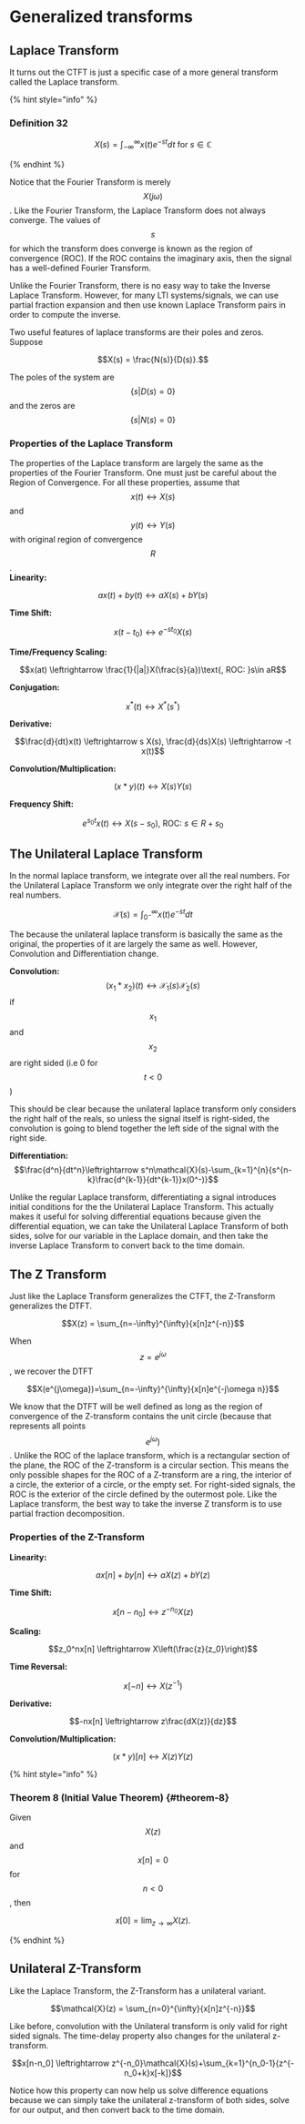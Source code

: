 # Generalized transforms

## Laplace Transform

It turns out the CTFT is just a specific case of a more general
transform called the Laplace transform.

{% hint style="info" %}

### Definition 32

$$ X(s) = \int_{-\infty}^{\infty}{x(t)e^{-st}dt} \text { for } s\in\mathbb{C} $$

{% endhint %}

Notice that the Fourier Transform is merely $$X(j\omega)$$. Like the
Fourier Transform, the Laplace Transform does not always converge. The
values of $$s$$ for which the transform does converge is known as the
region of convergence (ROC). If the ROC contains the imaginary axis,
then the signal has a well-defined Fourier Transform.

Unlike the Fourier Transform, there is no easy way to take the Inverse
Laplace Transform. However, for many LTI systems/signals, we can use
partial fraction expansion and then use known Laplace Transform pairs in
order to compute the inverse.

Two useful features of laplace transforms are their poles and zeros.
Suppose

$$X(s) = \frac{N(s)}{D(s)}.$$

The poles of the system are $$\{s | D(s)=0\}$$ and the zeros are
$$\{s | N(s)=0\}$$

### Properties of the Laplace Transform

The properties of the Laplace transform are largely the same as the
properties of the Fourier Transform. One must just be careful about the
Region of Convergence. For all these properties, assume that
$$x(t) \leftrightarrow X(s)$$ and $$y(t) \leftrightarrow Y(s)$$ with
original region of convergence $$R$$.\
**Linearity:**

$$ax(t) + by(t) \leftrightarrow aX(s) + bY(s)$$

**Time Shift:**

$$x(t-t_0) \leftrightarrow e^{-s t_0}X(s)$$

**Time/Frequency Scaling:**

$$x(at) \leftrightarrow \frac{1}{|a|}X(\frac{s}{a})\text{, ROC: }s\in aR$$

**Conjugation:**

$$x^*(t) \leftrightarrow X^*(s^*)$$

**Derivative:**

$$\frac{d}{dt}x(t) \leftrightarrow s X(s), \frac{d}{ds}X(s) \leftrightarrow -t x(t)$$

**Convolution/Multiplication:**

$$(x*y)(t) \leftrightarrow X(s)Y(s)$$

**Frequency Shift:**

$$e^{s_0 t}x(t) \leftrightarrow X(s - s_0)\text{, ROC: }s\in R+s_0$$

## The Unilateral Laplace Transform

In the normal laplace transform, we integrate over all the real numbers.
For the Unilateral Laplace Transform we only integrate over the right
half of the real numbers.

$$\mathcal{X}(s)=\int_{0^-}^{\infty}{x(t)e^{-st}dt}$$

The because the unilateral laplace transform is basically the same as
the original, the properties of it are largely the same as well.
However, Convolution and Differentiation change.

**Convolution:**
$$(x_1*x_2)(t) \leftrightarrow \mathcal{X}_1(s)\mathcal{X}_2(s)$$ if
$$x_1$$ and $$x_2$$ are right sided (i.e 0 for $$t<0$$)

This should be clear because the unilateral laplace transform only
considers the right half of the reals, so unless the signal itself is
right-sided, the convolution is going to blend together the left side of
the signal with the right side.

**Differentiation:**
$$\frac{d^n}{dt^n}\leftrightarrow s^n\mathcal{X}(s)-\sum_{k=1}^{n}{s^{n-k}\frac{d^{k-1}}{dt^{k-1}}x(0^-)}$$

Unlike the regular Laplace transform, differentiating a signal
introduces initial conditions for the the Unilateral Laplace Transform.
This actually makes it useful for solving differential equations because
given the differential equation, we can take the Unilateral Laplace
Transform of both sides, solve for our variable in the Laplace domain,
and then take the inverse Laplace Transform to convert back to the time
domain.

## The Z Transform

Just like the Laplace Transform generalizes the CTFT, the Z-Transform
generalizes the DTFT.

$$X(z) = \sum_{n=-\infty}^{\infty}{x[n]z^{-n}}$$

When $$z = e^{j\omega}$$, we recover the DTFT

$$X(e^{j\omega})=\sum_{n=-\infty}^{\infty}{x[n]e^{-j\omega n}}$$

We know that the DTFT will be well defined as long as the region of
convergence of the Z-transform contains the unit circle (because that
represents all points $$e^{j\omega})$$. Unlike the ROC of the laplace
transform, which is a rectangular section of the plane, the ROC of the
Z-transform is a circular section. This means the only possible shapes
for the ROC of a Z-transform are a ring, the interior of a circle, the
exterior of a circle, or the empty set. For right-sided signals, the ROC
is the exterior of the circle defined by the outermost pole. Like the
Laplace transform, the best way to take the inverse Z transform is to
use partial fraction decomposition.

### Properties of the Z-Transform

**Linearity:**

$$ax[n] + by[n] \leftrightarrow aX(z) + bY(z)$$

**Time Shift:**

$$x[n-n_0] \leftrightarrow z^{-n_0}X(z)$$

**Scaling:**

$$z_0^nx[n] \leftrightarrow X\left(\frac{z}{z_0}\right)$$

**Time Reversal:**

$$x[-n] \leftrightarrow X(z^{-1})$$

**Derivative:**

$$-nx[n] \leftrightarrow z\frac{dX(z)}{dz}$$

**Convolution/Multiplication:**

$$(x*y)[n] \leftrightarrow X(z)Y(z)$$

{% hint style="info" %}

### Theorem 8 (Initial Value Theorem) {#theorem-8}

Given $$X(z)$$ and $$x[n]=0$$ for $$n<0$$, then 

$$ x[0] = \lim_{z\rightarrow\infty}{X(z)}. $$

{% endhint %}

## Unilateral Z-Transform

Like the Laplace Transform, the Z-Transform has a unilateral variant.

$$\mathcal{X}(z) = \sum_{n=0}^{\infty}{x[n]z^{-n}}$$

Like before, convolution with the Unilateral transform is only valid for
right sided signals. The time-delay property also changes for the
unilateral z-transform.

$$x[n-n_0] \leftrightarrow z^{-n_0}\mathcal{X}(s)+\sum_{k=1}^{n_0-1}{z^{-n_0+k}x[-k]}$$

Notice how this property can now help us solve difference equations
because we can simply take the unilateral z-transform of both sides,
solve for our output, and then convert back to the time domain.

